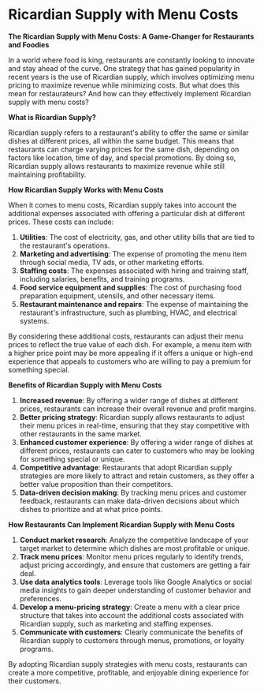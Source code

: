 # Ricardian Supply with Menu Costs

**The Ricardian Supply with Menu Costs: A Game-Changer for Restaurants and Foodies**

In a world where food is king, restaurants are constantly looking to innovate and stay ahead of the curve. One strategy that has gained popularity in recent years is the use of Ricardian supply, which involves optimizing menu pricing to maximize revenue while minimizing costs. But what does this mean for restaurateurs? And how can they effectively implement Ricardian supply with menu costs?

**What is Ricardian Supply?**

Ricardian supply refers to a restaurant's ability to offer the same or similar dishes at different prices, all within the same budget. This means that restaurants can charge varying prices for the same dish, depending on factors like location, time of day, and special promotions. By doing so, Ricardian supply allows restaurants to maximize revenue while still maintaining profitability.

**How Ricardian Supply Works with Menu Costs**

When it comes to menu costs, Ricardian supply takes into account the additional expenses associated with offering a particular dish at different prices. These costs can include:

1. **Utilities**: The cost of electricity, gas, and other utility bills that are tied to the restaurant's operations.
2. **Marketing and advertising**: The expense of promoting the menu item through social media, TV ads, or other marketing efforts.
3. **Staffing costs**: The expenses associated with hiring and training staff, including salaries, benefits, and training programs.
4. **Food service equipment and supplies**: The cost of purchasing food preparation equipment, utensils, and other necessary items.
5. **Restaurant maintenance and repairs**: The expense of maintaining the restaurant's infrastructure, such as plumbing, HVAC, and electrical systems.

By considering these additional costs, restaurants can adjust their menu prices to reflect the true value of each dish. For example, a menu item with a higher price point may be more appealing if it offers a unique or high-end experience that appeals to customers who are willing to pay a premium for something special.

**Benefits of Ricardian Supply with Menu Costs**

1. **Increased revenue**: By offering a wider range of dishes at different prices, restaurants can increase their overall revenue and profit margins.
2. **Better pricing strategy**: Ricardian supply allows restaurants to adjust their menu prices in real-time, ensuring that they stay competitive with other restaurants in the same market.
3. **Enhanced customer experience**: By offering a wider range of dishes at different prices, restaurants can cater to customers who may be looking for something special or unique.
4. **Competitive advantage**: Restaurants that adopt Ricardian supply strategies are more likely to attract and retain customers, as they offer a better value proposition than their competitors.
5. **Data-driven decision making**: By tracking menu prices and customer feedback, restaurants can make data-driven decisions about which dishes to prioritize and at what price points.

**How Restaurants Can Implement Ricardian Supply with Menu Costs**

1. **Conduct market research**: Analyze the competitive landscape of your target market to determine which dishes are most profitable or unique.
2. **Track menu prices**: Monitor menu prices regularly to identify trends, adjust pricing accordingly, and ensure that customers are getting a fair deal.
3. **Use data analytics tools**: Leverage tools like Google Analytics or social media insights to gain deeper understanding of customer behavior and preferences.
4. **Develop a menu-pricing strategy**: Create a menu with a clear price structure that takes into account the additional costs associated with Ricardian supply, such as marketing and staffing expenses.
5. **Communicate with customers**: Clearly communicate the benefits of Ricardian supply to customers through menus, promotions, or loyalty programs.

By adopting Ricardian supply strategies with menu costs, restaurants can create a more competitive, profitable, and enjoyable dining experience for their customers.
